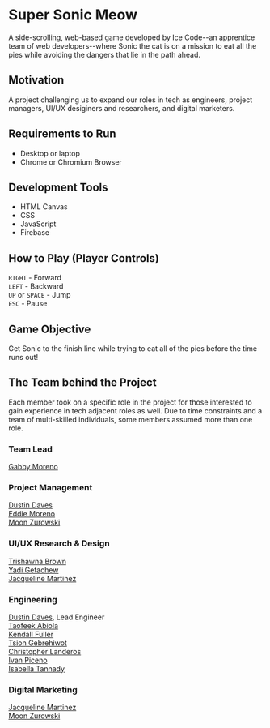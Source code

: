 # Super Sonic Meow

A side-scrolling, web-based game developed by Ice Code--an apprentice team of web developers--where Sonic the cat is on a mission to eat all the pies while avoiding the dangers that lie in the path ahead.

## Motivation

A project challenging us to expand our roles in tech as engineers, project managers, UI/UX desiginers and researchers, and digital marketers.

## Requirements to Run

- Desktop or laptop
- Chrome or Chromium Browser

## Development Tools

- HTML Canvas
- CSS
- JavaScript
- Firebase

## How to Play (Player Controls)

`RIGHT` - Forward   
`LEFT` - Backward     
`UP` or `SPACE` - Jump     
`ESC` - Pause

## Game Objective

Get Sonic to the finish line while trying to eat all of the pies before the time runs out!

## The Team behind the Project

Each member took on a specific role in the project for those interested to gain experience in tech adjacent roles as well. Due to time constraints and a team of multi-skilled individuals, some members assumed more than one role.

### Team Lead

[Gabby Moreno](https://www.linkedin.com/in/gabbymoreno-/)

### Project Management

[Dustin Daves](https://www.linkedin.com/in/dustin-daves-0aab1118b/)     
[Eddie Moreno](https://www.linkedin.com/in/eddiemoreno007/)     
[Moon Zurowski](https://www.linkedin.com/in/moonzurowski/)

### UI/UX Research & Design

[Trishawna Brown](https://www.linkedin.com/in/trishawna-brown-5924a6235/)      
[Yadi Getachew](https://www.linkedin.com/in/yadeta-getachew/)      
[Jacqueline Martinez](https://www.linkedin.com/in/jacqueline-martinez-546208133/)

### Engineering

[Dustin Daves](https://www.linkedin.com/in/dustin-daves-0aab1118b/), Lead Engineer     
[Taofeek Abiola](https://www.linkedin.com/in/taofeek-badmus/)     
[Kendall Fuller](https://www.linkedin.com/in/kendall-fuller-linked/)     
[Tsion Gebrehiwot](https://www.linkedin.com/in/tsion-gebrehiwot-97b1b3218/)     
[Christopher Landeros](https://www.linkedin.com/in/christopher-landeros-17a27b232/)     
[Ivan Piceno](https://www.linkedin.com/in/ivan-piceno-939274204/)     
[Isabella Tannady](https://www.linkedin.com/in/isabellatannady/)

### Digital Marketing

[Jacqueline Martinez](https://www.linkedin.com/in/jacqueline-martinez-546208133/)     
[Moon Zurowski](https://www.linkedin.com/in/moonzurowski/)
